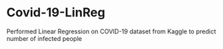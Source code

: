 # Covid-19-LinReg
Performed Linear Regression on COVID-19 dataset from Kaggle to predict number of infected people
